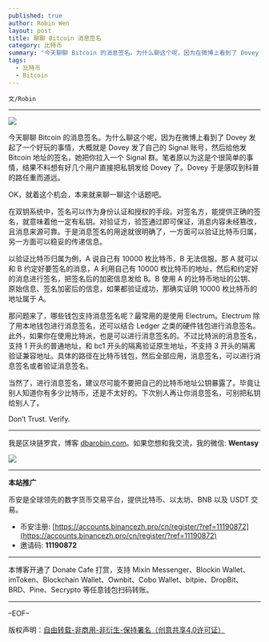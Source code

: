 ```yaml
---
published: true
author: Robin Wen
layout: post
title: 聊聊 Bitcoin 消息签名
category: 比特币
summary: "今天聊聊 Bitcoin 的消息签名。为什么聊这个呢，因为在微博上看到了 Dovey 发起了一个好玩的事情，大概就是 Dovey 发了自己的 Signal 账号，然后给他发 Bitcoin 地址的签名，她把你拉入一个 Signal 群。笔者原以为这是个很简单的事情，结果不料想有好几个用户直接把私钥发给 Dovey 了。Dovey 于是感叹到科普的路任重而道远。当然了，进行消息签名，建议尽可能不要把自己的比特币地址公钥暴露了。毕竟让别人知道你有多少比特币，还是不太好的。下次别人再让你消息签名，可别把私钥给别人了。"
tags:
  - 比特币
  - Bitcoin
---
```


`文/Robin`

***

![](https://cdn.dbarobin.com/mmjjb2e.png)

今天聊聊 Bitcoin 的消息签名。为什么聊这个呢，因为在微博上看到了 Dovey 发起了一个好玩的事情，大概就是 Dovey 发了自己的 Signal 账号，然后给他发 Bitcoin 地址的签名，她把你拉入一个 Signal 群。笔者原以为这是个很简单的事情，结果不料想有好几个用户直接把私钥发给 Dovey 了。Dovey 于是感叹到科普的路任重而道远。

OK，就着这个机会，本来就来聊一聊这个话题吧。

在双钥系统中，签名可以作为身份认证和授权的手段。对签名方，能提供正确的签名，就意味着他一定有私钥。对验证方，验签通过即可保证，消息内容未经篡改，且消息来源可靠。于是消息签名的用途就很明确了，一方面可以验证比特币归属，另一方面可以稳妥的传递信息。

以验证比特币归属为例，A 说自己有 10000 枚比特币，B 无法信服。那 A 就可以和 B 约定好要签名的消息，A 利用自己有 10000 枚比特币的地址，然后和约定好的消息进行签名，把签名后的加密信息发给 B。B 使用 A 的比特币地址的公钥、原始信息、签名加密后的信息，如果都验证成功，那确实证明 10000 枚比特币的地址属于 A。

那问题来了，哪些钱包支持消息签名呢？最常用的是使用 Electrum。Electrum 除了用本地钱包进行消息签名，还可以结合 Ledger 之类的硬件钱包进行消息签名。此外，如果你在使用比特派，也是可以进行消息签名的。不过比特派的消息签名，支持 1 开头的普通地址，和 bc1 开头的隔离验证原生地址，不支持 3 开头的隔离验证兼容地址。具体的路径在比特币钱包，然后全部应用，消息签名，可以进行消息签名或者验证消息签名。

当然了，进行消息签名，建议尽可能不要把自己的比特币地址公钥暴露了。毕竟让别人知道你有多少比特币，还是不太好的。下次别人再让你消息签名，可别把私钥给别人了。

Don’t Trust. Verify.

***

我是区块链罗宾，博客 [dbarobin.com](https://dbarobin.com/)。如果您想和我交流，我的微信: **Wentasy**

![](https://cdn.dbarobin.com/v4yywe2.png)

***

**本站推广**

币安是全球领先的数字货币交易平台，提供比特币、以太坊、BNB 以及 USDT 交易。

* 币安注册: [https://accounts.binancezh.pro/cn/register/?ref=11190872](https://accounts.binancezh.pro/cn/register/?ref=11190872)
* 邀请码: **11190872**

***

本博客开通了 Donate Cafe 打赏，支持 Mixin Messenger、Blockin Wallet、imToken、Blockchain Wallet、Ownbit、Cobo Wallet、bitpie、DropBit、BRD、Pine、Secrypto 等任意钱包扫码转账。

<center>
    <div class="--donate-button"
         data-button-id="f8b9df0d-af9a-460d-8258-d3f435445075"
    ></div>
</center>

***

–EOF–

版权声明：[自由转载-非商用-非衍生-保持署名（创意共享4.0许可证）](http://creativecommons.org/licenses/by-nc-nd/4.0/deed.zh)